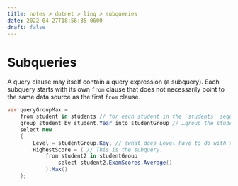 ```yaml
---
title: notes > dotnet > linq > subqueries
date: 2022-04-27T18:56:35-0600
draft: false
---
```

# Subqueries
A query clause may itself contain a query expression (a subquery).
Each subquery starts with its own `from` clause that does not necessarily point to the same data source as the first `from` clause.

```cs
var queryGroupMax = 
    from student in students // for each student in the `students` sequence…
    group student by student.Year into studentGroup // …group the student by `.Year` into new variable `studentGroup`.
    select new
    {
        Level = studentGroup.Key, // (what does Level have to do with this?)
        HighestScore = ( // This is the subquery.
            from student2 in studentGroup
                select student2.ExamScores.Average()
            ).Max()
    };
```
